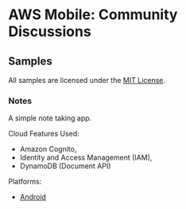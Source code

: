 # AWS Mobile: Community Discussions

## Samples

All samples are licensed under the [MIT License](LICENSE.md).

### Notes

A simple note taking app.

Cloud Features Used: 
*  Amazon Cognito, 
*  Identity and Access Management (IAM), 
*  DynamoDB (Document API)

Platforms: 
*  [Android](android/dynamodb-documentapi-notes)


